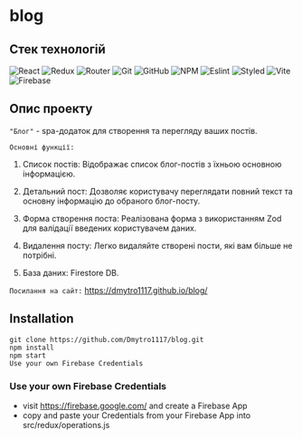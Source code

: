 # blog

## Стек технологій

![React](https://img.shields.io/badge/React-20232A?style=for-the-badge&logo=react&logoColor=61DAFB)
![Redux](https://img.shields.io/badge/Redux-593D88?style=for-the-badge&logo=redux&logoColor=white)
![Router](https://img.shields.io/badge/React_Router-CA4245?style=for-the-badge&logo=react-router&logoColor=white)
![Git](https://img.shields.io/badge/git-%23F05033.svg?style=for-the-badge&logo=git&logoColor=white)
![GitHub](https://img.shields.io/badge/github-%23121011.svg?style=for-the-badge&logo=github&logoColor=white)
![NPM](https://img.shields.io/badge/NPM-%23000000.svg?style=for-the-badge&logo=npm&logoColor=white)
![Eslint](https://img.shields.io/badge/eslint-3A33D1?style=for-the-badge&logo=eslint&logoColor=white)
![Styled](https://img.shields.io/badge/styled--components-DB7093?style=for-the-badge&logo=styled-components&logoColor=white)
![Vite](https://img.shields.io/badge/Vite-B73BFE?style=for-the-badge&logo=vite&logoColor=FFD62E)
![Firebase](https://img.shields.io/badge/firebase-ffca28?style=for-the-badge&logo=firebase&logoColor=black)

## Опис проекту

`"Блог"` - spa-додаток для створення та перегляду ваших постів.

`Основні функції:`

1. Список постів: Відображає список блог-постів з їхньою основною інформацією.

2. Детальний пост: Дозволяє користувачу переглядати повний текст та основну
   інформацію до обраного блог-посту.

3. Форма створення поста: Реалізована форма з використанням Zod для валідації
   введених користувачем даних.

4. Видалення посту: Легко видаляйте створені пости, які вам більше не потрібні.

5. База даних: Firestore DB.

`Посилання на сайт:` https://dmytro1117.github.io/blog/

## Installation

```
git clone https://github.com/Dmytro1117/blog.git
npm install
npm start
Use your own Firebase Credentials
```

### Use your own Firebase Credentials

- visit https://firebase.google.com/ and create a Firebase App
- copy and paste your Credentials from your Firebase App into
  src/redux/operations.js
